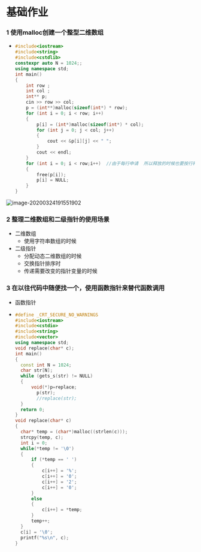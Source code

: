 # 基础作业

### 1 使用malloc创建一个整型二维数组

- ```c++
  #include<iostream>
  #include<string>
  #include<cstdlib>
  constexpr auto N = 1024;;
  using namespace std;
  int main()
  {
      int row ;
      int col ;
      int** p;
      cin >> row >> col;
      p = (int**)malloc(sizeof(int*) * row);
      for (int i = 0; i < row; i++)                             
      {
          p[i] = (int*)malloc(sizeof(int*) * col); 
          for (int j = 0; j < col; j++) 
          {
              cout << &p[i][j] << " ";
          }
          cout << endl;
      }
      for (int i = 0; i < row;i++)  //由于每行申请  所以释放的时候也要按行释放
      {
          free(p[i]);
          p[i] = NULL;
      }
  }
  ```

![image-20200324191551902](../assess/image-20200324191551902.png)

### 2 整理二维数组和二级指针的使用场景

- 二维数组
  - 使用字符串数组的时候
- 二级指针 
  - 分配动态二维数组的时候
  - 交换指针排序时 
  - 传递需要改变的指针变量的时候

### 3 在以往代码中随便找一个，使用函数指针来替代函数调用

- 函数指针

- ```c++
  #define _CRT_SECURE_NO_WARNINGS
  #include<iostream>
  #include<cstdio>
  #include<string>
  #include<vector>
  using namespace std;
  void replace(char* c);
  int main() 
  {
  	const int N = 1024;
  	char str[N];
  	while (gets_s(str) != NULL)
  	{
  		void(*)p=replace;
          p(str);
          //replace(str);
  	}
  	return 0;
  }
  void replace(char* c)
  {
  	char* temp = (char*)malloc((strlen(c)));
  	strcpy(temp, c);
  	int i = 0;
  	while(*temp != '\0')
  	{
  		if (*temp == ' ')
  		{
  			c[i++] = '%';
  			c[i++] = '0';
  			c[i++] = '2';
  			c[i++] = '0';
  		}
  		else
  		{
  			c[i++] = *temp;
  		}
  		temp++;
  	}
  	c[i] = '\0';
  	printf("%s\n", c);
  }
  ```